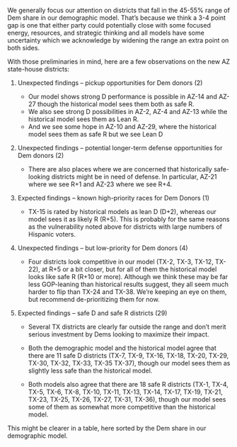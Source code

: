 We generally focus our attention on districts that fall in the 45-55% range of Dem share
in our demographic model. That’s because we think a 3-4 point gap is one
that either party could potentially close with some focused energy,
resources, and strategic thinking and all models have some uncertainty which we acknowledge
by widening the range an extra point on both sides.

With those preliminaries in mind,
here are a few observations on the new AZ state-house districts:

1. Unexpected findings – pickup opportunities for Dem donors (2)

    - Our model shows strong D performance is possible in AZ-14 and AZ-27 though the historical model sees them
    both as safe R.
    - We also see strong D possibilities in AZ-2, AZ-4 and AZ-13 while the historical model sees them as Lean R.
    - And we see some hope in AZ-10 and AZ-29, where the historical model sees them as safe R but we see Lean D

2. Unexpected findings – potential longer-term defense opportunities for Dem donors (2)

   - There are also places where we are concerned that historically safe-looking districts might be in need of
   defense. In particular, AZ-21 where we see R+1 and AZ-23 where we see R+4.

3. Expected findings – known high-priority races for Dem Donors (1)

    - TX-15 is rated by historical models as lean D (D+2), whereas our model sees it as likely R (R+5).
    This is probably for the same reasons as the vulnerability noted above for districts with large numbers
    of Hispanic voters.

4. Unexpected findings – but low-priority for Dem donors (4)

    - Four districts look competitive in our model (TX-2, TX-3, TX-12, TX-22),
    at R+5 or a bit closer, but for all of them the historical model looks like safe R (R+10 or more).
    Although we think these may be far less GOP-leaning than historical results suggest,
    they all seem much harder to flip than TX-24 and TX-38.
    We’re keeping an eye on them, but recommend de-prioritizing them for now.


5. Expected findings – safe D and safe R districts (29)

    - Several TX districts are clearly far outside the range and don’t merit
    serious investment by Dems looking to maximize their impact.

    - Both the demographic model and the historical model agree that there are 11 safe D
    districts (TX-7, TX-9, TX-16, TX-18, TX-20, TX-29, TX-30, TX-32, TX-33, TX-35
    TX-37), though our model sees them as slightly less safe
    than the historical model.

    - Both models also agree that there are 18 safe R districts (TX-1, TX-4, TX-5, TX-6, TX-8, TX-10,
    TX-11, TX-13, TX-14, TX-17, TX-19, TX-21, TX-23, TX-25, TX-26, TX-27, TX-31, TX-36),
    though our model sees some of them as somewhat more competitive than the historical model.

This might be clearer in a table, here sorted by the Dem share in our demographic model.
